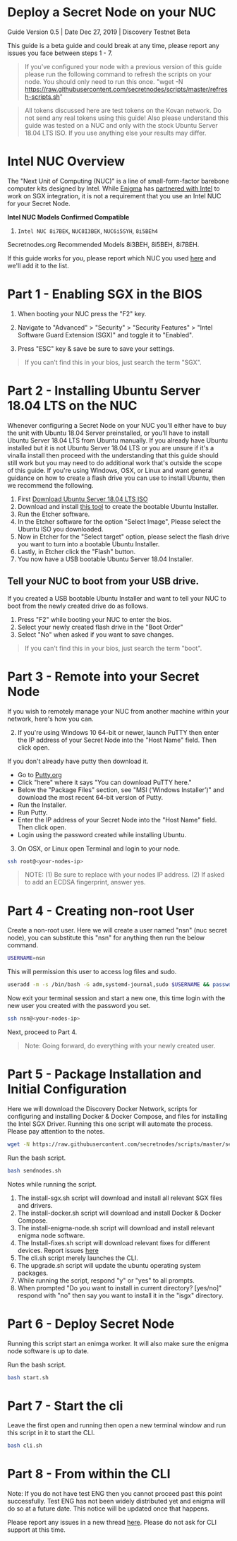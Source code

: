 # Deploy a Secret Node on your NUC
Guide Version 0.5 | Date Dec 27, 2019 | Discovery Testnet Beta

This guide is a beta guide and could break at any time, please report any issues you face between steps 1 - 7.

> If you've configured your node with a previous version of this guide please run the following command to refresh the scripts on your node. You should only need to run this once. "wget -N https://raw.githubusercontent.com/secretnodes/scripts/master/refresh-scripts.sh"

> All tokens discussed here are test tokens on the Kovan network. Do not send any real tokens using this guide! Also please understand this guide was tested on a NUC and only with the stock Ubuntu Server 18.04 LTS ISO. If you use anything else your results may differ. 

# Intel NUC Overview

The "Next Unit of Computing (NUC)" is a line of small-form-factor barebone computer kits designed by Intel. While [Enigma](https://enigma.co) has [partnered with Intel](https://blog.enigma.co/announcing-enigmas-collaboration-with-intel-43bbf73a86a7) to work on SGX integration, it is not a requirement that you use an Intel NUC for your Secret Node.

**Intel NUC Models Confirmed Compatible**
1. `Intel NUC 8i7BEK`, `NUC8I3BEK`, `NUC6i5SYH`, `8i5BEh4`

Secretnodes.org Recommended Models
8i3BEH, 8i5BEH, 8i7BEH.

If this guide works for you, please report which NUC you used [here](https://forum.enigma.co/c/enigma-nodes) and we'll add it to the list.

# Part 1 - Enabling SGX in the BIOS

1. When booting your NUC press the "F2" key.

2. Navigate to "Advanced" > "Security" > "Security Features" > "Intel Software Guard Extension (SGX)" and toggle it to "Enabled".

3. Press "ESC" key & save be sure to save your settings.

> If you can't find this in your bios, just search the term "SGX".

# Part 2 - Installing Ubuntu Server 18.04 LTS on the NUC
Whenever configuring a Secret Node on your NUC you'll either have to buy the unit with Ubuntu 18.04 Server preinstalled, or you'll have to install Ubuntu Server 18.04 LTS from Ubuntu manually. If you already have Ubuntu installed but it is not Ubuntu Server 18.04 LTS or you are unsure if it's a vinalla install then proceed with the understanding that this guide should still work but you may need to do additional work that's outside the scope of this guide. If you're using Windows, OSX, or Linux and want general guidance on how to create a flash drive you can use to install Ubuntu, then we recommend the following.
1. First [Download Ubuntu Server 18.04 LTS ISO](https://ubuntu.com/download/server/thank-you?version=18.04.3&architecture=amd64)
2. Download and install [this tool](https://www.balena.io/etcher/) to create the bootable Ubuntu Installer.
3. Run the Etcher software.
4. In the Etcher software for the option "Select Image", Please select the Ubuntu ISO you downloaded.
5. Now in Etcher for the "Select target" option, please select the flash drive you want to turn into a bootable Ubuntu Installer.
6. Lastly, in Etcher click the "Flash" button.
7. You now have a USB bootable Ubuntu Server 18.04 Installer.

## Tell your NUC to boot from your USB drive.

If you created a USB bootable Ubuntu Installer and want to tell your NUC to boot from the newly created drive do as follows.

1. Press "F2" while booting your NUC to enter the bios.
2. Select your newly created flash drive in the "Boot Order"
3. Select "No" when asked if you want to save changes.

> If you can't find this in your bios, just search the term "boot".

# Part 3 - Remote into your Secret Node

If you wish to remotely manage your NUC from another machine within your network, here's how you can.

2. If you're using Windows 10 64-bit or newer, launch PuTTY then enter the IP address of your Secret Node into the "Host Name" field. Then click open.

If you don't already have putty then download it.
* Go to [Putty.org](https://www.putty.org/)
* Click "here" where it says "You can download PuTTY here."
* Below the "Package Files" section, see "MSI (‘Windows Installer’)" and download the most recent 64-bit version of Putty.
* Run the Installer.
* Run Putty.
* Enter the IP address of your Secret Node into the "Host Name" field. Then click open.
* Login using the password created while installing Ubuntu.


3. On OSX, or Linux open Terminal and login to your node.

```bash
ssh root@<your-nodes-ip>
```
> NOTE: (1) Be sure to replace <your-nodes-ip> with your nodes IP address. (2) If asked to add an ECDSA fingerprint, answer yes.

# Part 4 - Creating non-root User

Create a non-root user. Here we will create a user named "nsn" (nuc secret node), you can substitute this "nsn" for anything then run the below command.
```bash
USERNAME=nsn
```

This will permission this user to access log files and sudo.
```bash
useradd -m -s /bin/bash -G adm,systemd-journal,sudo $USERNAME && passwd $USERNAME
```

Now exit your terminal session and start a new one, this time login with the new user you created with the password you set.
```bash
ssh nsn@<your-nodes-ip>
```
Next, proceed to Part 4.

> Note: Going forward, do everything with your newly created user.

# Part 5 - Package Installation and Initial Configuration

Here we will download the Discovery Docker Network, scripts for configuring and installing Docker & Docker Compose, and files for installing the Intel SGX Driver. Running this one script will automate the process. Please pay attention to the notes.

```bash
wget -N https://raw.githubusercontent.com/secretnodes/scripts/master/sendnodes.sh
```

Run the bash script.
```bash
bash sendnodes.sh
```

Notes while running the script.
1. The install-sgx.sh script will download and install all relevant SGX files and drivers.
2. The install-docker.sh script will download and install Docker & Docker Compose.
3. The install-enigma-node.sh script will download and install relevant enigma node software.
4. The Install-fixes.sh script will download relevant fixes for different devices. Report issues [here](https://forum.enigma.co/c/enigma-nodes)
5. The cli.sh script merely launches the CLI.
6. The upgrade.sh script will update the ubuntu operating system packages.
7. While running the script, respond "y" or "yes" to all prompts.
8. When prompted "Do you want to install in current directory? [yes/no]" respond with "no" then say you want to install it in the "isgx" directory.

# Part 6 - Deploy Secret Node

Running this script start an enimga worker. It will also make sure the enigma node software is up to date.

Run the bash script.
```bash
bash start.sh
```

# Part 7 - Start the cli

Leave the first open and running then open a new terminal window and run this script in it to start the CLI.

```bash
bash cli.sh
```

# Part 8 - From within the CLI

Note: If you do not have test ENG then you cannot proceed past this point successfully. Test ENG has not been widely distributed yet and enigma will do so at a future date. This notice will be updated once that happens.

Please report any issues in a new thread [here](https://forum.enigma.co/c/enigma-nodes). Please do not ask for CLI support at this time.

